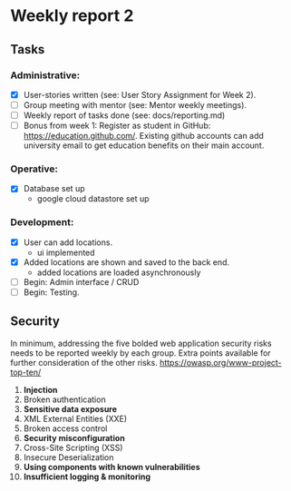 # Weekly report 2

## Tasks

### Administrative:

- [x] User-stories written (see: User Story Assignment for Week 2).
- [ ] Group meeting with mentor (see: Mentor weekly meetings).
- [ ] Weekly report of tasks done (see: docs/reporting.md)
- [ ] Bonus from week 1: Register as student in GitHub: https://education.github.com/. Existing github accounts can add university email to get education benefits on their main account.

### Operative:
- [x] Database set up
  - google cloud datastore set up

### Development:

- [x] User can add locations.
  - ui implemented
- [X] Added locations are shown and saved to the back end.
  - added locations are loaded asynchronously
- [ ] Begin: Admin interface / CRUD
- [ ] Begin: Testing.

## Security

In minimum, addressing the five bolded web application security risks needs to be reported
weekly by each group. Extra points available for further consideration of the other risks.
https://owasp.org/www-project-top-ten/

1. **Injection**
2. Broken authentication
3. **Sensitive data exposure**
4. XML External Entities (XXE)
5. Broken access control
6. **Security misconfiguration**
7. Cross-Site Scripting (XSS)
8. Insecure Deserialization
9. **Using components with known vulnerabilities**
10. **Insufficient logging & monitoring**